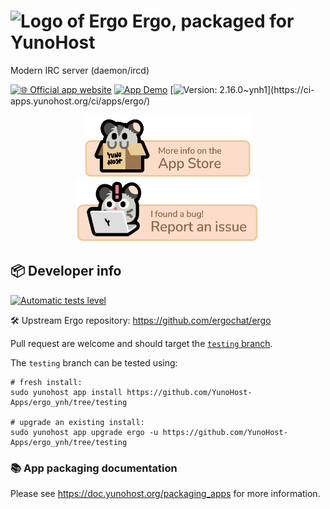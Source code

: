 <!--
N.B.: This README was automatically generated by <https://github.com/YunoHost/apps_tools/blob/main/readme_generator>
It shall NOT be edited by hand.
-->

<h1>
  <img src="https://raw.githubusercontent.com/YunoHost/apps/main/logos/ergo.png" width="32px" alt="Logo of Ergo">
  Ergo, packaged for YunoHost
</h1>

Modern IRC server (daemon/ircd)

[![🌐 Official app website](https://img.shields.io/badge/Official_app_website-darkgreen?style=for-the-badge)](https://ergo.chat/)
[![App Demo](https://img.shields.io/badge/App_Demo-blue?style=for-the-badge)](https://testnet.ergo.chat/)
[![Version: 2.16.0~ynh1](https://img.shields.io/badge/Version-2.16.0~ynh1-rgba(0,150,0,1)?style=for-the-badge)](https://ci-apps.yunohost.org/ci/apps/ergo/)

<div align="center">
<a href="https://apps.yunohost.org/app/ergo"><img height="100px" src="https://github.com/YunoHost/yunohost-artwork/raw/refs/heads/main/badges/neopossum-badges/badge_more_info_on_the_appstore.svg"/></a>
<a href="https://github.com/YunoHost-Apps/ergo_ynh/issues"><img height="100px" src="https://github.com/YunoHost/yunohost-artwork/raw/refs/heads/main/badges/neopossum-badges/badge_report_an_issue.svg"/></a>
</div>

## 📦 Developer info

[![Automatic tests level](https://apps.yunohost.org/badge/cilevel/ergo)](https://ci-apps.yunohost.org/ci/apps/ergo/)

🛠️ Upstream Ergo repository: <https://github.com/ergochat/ergo>

Pull request are welcome and should target the [`testing` branch](https://github.com/YunoHost-Apps/ergo_ynh/tree/testing).

The `testing` branch can be tested using:
```
# fresh install:
sudo yunohost app install https://github.com/YunoHost-Apps/ergo_ynh/tree/testing

# upgrade an existing install:
sudo yunohost app upgrade ergo -u https://github.com/YunoHost-Apps/ergo_ynh/tree/testing
```

### 📚 App packaging documentation

Please see <https://doc.yunohost.org/packaging_apps> for more information.